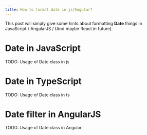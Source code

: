 ```yaml
---
title: How to format date in js/Angular?
---
```


This post will simply give some hints about formatting **Date** things in JavaScript / AngularJS / (And maybe React in future).

# Date in JavaScript

TODO: Usage of Date class in js

# Date in TypeScript

TODO: Usage of Date class in ts

# Date filter in AngularJS

TODO: Usage of Date class in Angular